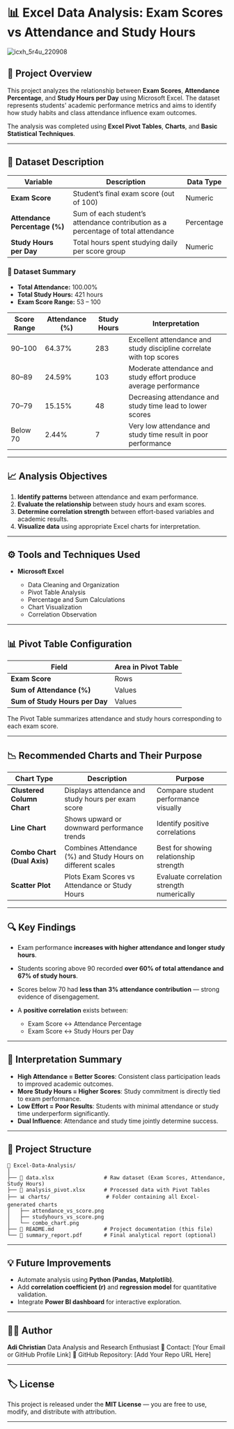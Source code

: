 # 📊 Excel Data Analysis: Exam Scores vs Attendance and Study Hours

![icxh_5r4u_220908](https://github.com/user-attachments/assets/bc7f6a3f-ef4d-4bfa-b8e7-3b08e572e5f6)


## 🧾 Project Overview

This project analyzes the relationship between **Exam Scores**, **Attendance Percentage**, and **Study Hours per Day** using Microsoft Excel. The dataset represents students' academic performance metrics and aims to identify how study habits and class attendance influence exam outcomes.

The analysis was completed using **Excel Pivot Tables**, **Charts**, and **Basic Statistical Techniques**.

---

## 📂 Dataset Description

| Variable                      | Description                                                                       | Data Type  |
| ----------------------------- | --------------------------------------------------------------------------------- | ---------- |
| **Exam Score**                | Student’s final exam score (out of 100)                                           | Numeric    |
| **Attendance Percentage (%)** | Sum of each student’s attendance contribution as a percentage of total attendance | Percentage |
| **Study Hours per Day**       | Total hours spent studying daily per score group                                  | Numeric    |

### 🧮 Dataset Summary

* **Total Attendance:** 100.00%
* **Total Study Hours:** 421 hours
* **Exam Score Range:** 53 – 100

| Score Range | Attendance (%) | Study Hours | Interpretation                                                      |
| ----------- | -------------- | ----------- | ------------------------------------------------------------------- |
| 90–100      | 64.37%         | 283         | Excellent attendance and study discipline correlate with top scores |
| 80–89       | 24.59%         | 103         | Moderate attendance and study effort produce average performance    |
| 70–79       | 15.15%         | 48          | Decreasing attendance and study time lead to lower scores           |
| Below 70    | 2.44%          | 7           | Very low attendance and study time result in poor performance       |

---

## 📈 Analysis Objectives

1. **Identify patterns** between attendance and exam performance.
2. **Evaluate the relationship** between study hours and exam scores.
3. **Determine correlation strength** between effort-based variables and academic results.
4. **Visualize data** using appropriate Excel charts for interpretation.

---

## ⚙️ Tools and Techniques Used

* **Microsoft Excel**

  * Data Cleaning and Organization
  * Pivot Table Analysis
  * Percentage and Sum Calculations
  * Chart Visualization
  * Correlation Observation

---

## 📊 Pivot Table Configuration

| Field                          | Area in Pivot Table |
| ------------------------------ | ------------------- |
| **Exam Score**                 | Rows                |
| **Sum of Attendance (%)**      | Values              |
| **Sum of Study Hours per Day** | Values              |

The Pivot Table summarizes attendance and study hours corresponding to each exam score.

---

## 📉 Recommended Charts and Their Purpose

| Chart Type                  | Description                                                 | Purpose                                   |
| --------------------------- | ----------------------------------------------------------- | ----------------------------------------- |
| **Clustered Column Chart**  | Displays attendance and study hours per exam score          | Compare student performance visually      |
| **Line Chart**              | Shows upward or downward performance trends                 | Identify positive correlations            |
| **Combo Chart (Dual Axis)** | Combines Attendance (%) and Study Hours on different scales | Best for showing relationship strength    |
| **Scatter Plot**            | Plots Exam Scores vs Attendance or Study Hours              | Evaluate correlation strength numerically |

---

## 🔍 Key Findings

* Exam performance **increases with higher attendance and longer study hours**.
* Students scoring above 90 recorded **over 60% of total attendance and 67% of study hours**.
* Scores below 70 had **less than 3% attendance contribution** — strong evidence of disengagement.
* A **positive correlation** exists between:

  * Exam Score ↔ Attendance Percentage
  * Exam Score ↔ Study Hours per Day

---

## 📘 Interpretation Summary

* **High Attendance = Better Scores**: Consistent class participation leads to improved academic outcomes.
* **More Study Hours = Higher Scores**: Study commitment is directly tied to exam performance.
* **Low Effort = Poor Results**: Students with minimal attendance or study time underperform significantly.
* **Dual Influence**: Attendance and study time jointly determine success.

---

## 🧩 Project Structure

```
📁 Excel-Data-Analysis/
│
├── 📄 data.xlsx                # Raw dataset (Exam Scores, Attendance, Study Hours)
├── 📄 analysis_pivot.xlsx      # Processed data with Pivot Tables
├── 📊 charts/                  # Folder containing all Excel-generated charts
│   ├── attendance_vs_score.png
│   ├── studyhours_vs_score.png
│   └── combo_chart.png
├── 📘 README.md                # Project documentation (this file)
└── 📑 summary_report.pdf       # Final analytical report (optional)
```

---

## 💡 Future Improvements

* Automate analysis using **Python (Pandas, Matplotlib)**.
* Add **correlation coefficient (r)** and **regression model** for quantitative validation.
* Integrate **Power BI dashboard** for interactive exploration.

---

## 👨‍💻 Author

**Adi Christian**
Data Analysis and Research Enthusiast
📧 Contact: [Your Email or GitHub Profile Link]
🔗 GitHub Repository: [Add Your Repo URL Here]

---

## 🏷️ License

This project is released under the **MIT License** — you are free to use, modify, and distribute with attribution.

---

